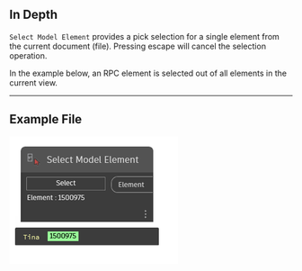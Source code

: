 ## In Depth
`Select Model Element` provides a pick selection for a single element from the current document (file). Pressing escape will cancel the selection operation.

In the example below, an RPC element is selected out of all elements in the current view.
___
## Example File

![Select Model Element](./Dynamo.Nodes.DSModelElementSelection_img.jpg)